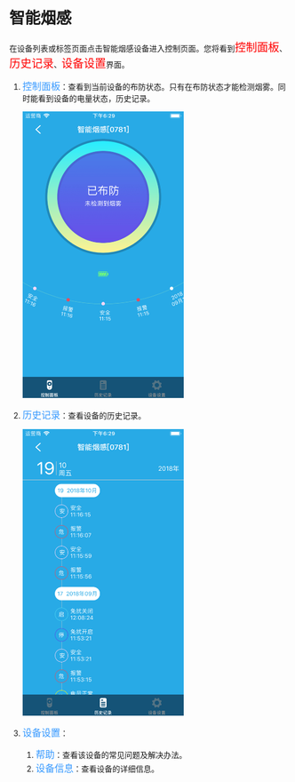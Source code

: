 # 智能烟感

在设备列表或标签页面点击智能烟感设备进入控制页面。您将看到<font style='color:#ff0000;font-size:20px'>控制面板</font>、<font style='color:#ff0000;font-size:20px'>历史记录</font>、<font style='color:#ff0000;font-size:20px'>设备设置</font>界面。

1. <font style='color:#3699ff;font-size:17px'>控制面板</font>：查看到当前设备的布防状态。只有在布防状态才能检测烟雾。同时能看到设备的电量状态，历史记录。

	<img src="../images/MacBee/烟感/控制界面.png" width = "290" height = "516">
	
2. <font style='color:#3699ff;font-size:17px'>历史记录</font>：查看设备的历史记录。

	<img src="../images/MacBee/烟感/历史记录.png" width = "290" height = "516">
	
3. <font style='color:#3699ff;font-size:17px'>设备设置</font>：
	1. <font style='color:#3699ff;font-size:17px'>帮助</font>：查看该设备的常见问题及解决办法。
	2. <font style='color:#3699ff;font-size:17px'>设备信息</font>：查看设备的详细信息。